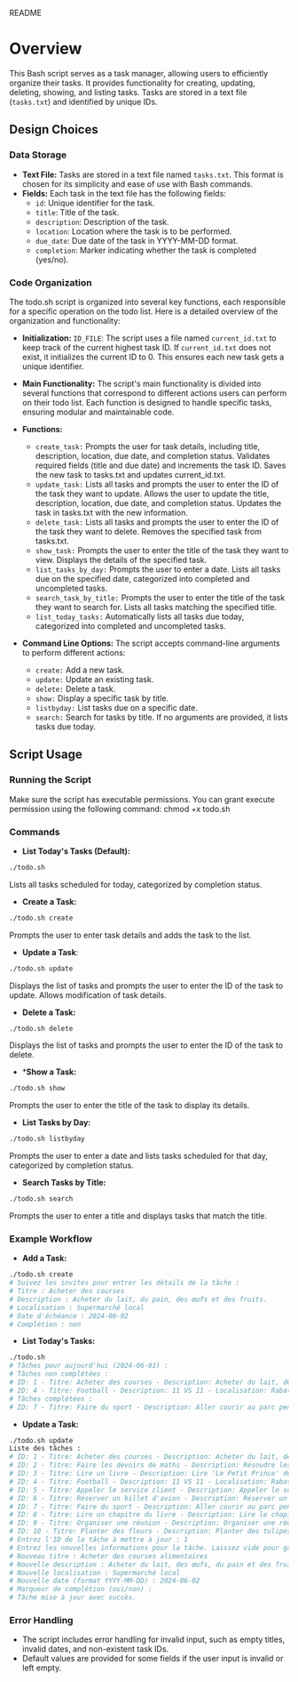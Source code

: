 README

# Overview

This Bash script serves as a task manager, allowing users to efficiently organize their tasks. It provides functionality for creating, updating, deleting, showing, and listing tasks. Tasks are stored in a text file (`tasks.txt`) and identified by unique IDs.

## Design Choices
### Data Storage
- **Text File:** Tasks are stored in a text file named `tasks.txt`. This format is chosen for its simplicity and ease of use with Bash commands.
- **Fields:** Each task in the text file has the following fields:
    - `id`: Unique identifier for the task.
    - `title`: Title of the task.
    - `description`: Description of the task.
    - `location`: Location where the task is to be performed.
    - `due_date`: Due date of the task in YYYY-MM-DD format.
    - `completion`: Marker indicating whether the task is completed (yes/no).
### Code Organization
The todo.sh script is organized into several key functions, each responsible for a specific operation on the todo list. Here is a detailed overview of the organization and functionality:

- **Initialization:**
`ID_FILE`: The script uses a file named `current_id.txt` to keep track of the current highest task ID.
If `current_id.txt` does not exist, it initializes the current ID to 0. This ensures each new task gets a unique identifier.

- **Main Functionality:**
The script's main functionality is divided into several functions that correspond to different actions users can perform on their todo list. Each function is designed to handle specific tasks, ensuring modular and maintainable code.

- **Functions:**

    - `create_task:`
        Prompts the user for task details, including title, description, location, due date, and completion status.
        Validates required fields (title and due date) and increments the task ID.
        Saves the new task to tasks.txt and updates current_id.txt.
    - `update_task:`
        Lists all tasks and prompts the user to enter the ID of the task they want to update.
        Allows the user to update the title, description, location, due date, and completion status.
        Updates the task in tasks.txt with the new information.
    - `delete_task:`
        Lists all tasks and prompts the user to enter the ID of the task they want to delete.
        Removes the specified task from tasks.txt.
    - `show_task:`
        Prompts the user to enter the title of the task they want to view.
        Displays the details of the specified task.
    - `list_tasks_by_day:`
        Prompts the user to enter a date.
        Lists all tasks due on the specified date, categorized into completed and uncompleted tasks.
    - `search_task_by_title:`
        Prompts the user to enter the title of the task they want to search for.
        Lists all tasks matching the specified title.
    - `list_today_tasks:`
        Automatically lists all tasks due today, categorized into completed and uncompleted tasks.
- **Command Line Options:**
    The script accepts command-line arguments to perform different actions:
    - `create:` Add a new task.
    - `update:` Update an existing task.
    - `delete:` Delete a task.
    - `show:` Display a specific task by title.
    - `listbyday:` List tasks due on a specific date.
    - `search:` Search for tasks by title.
    If no arguments are provided, it lists tasks due today.

## Script Usage

### Running the Script
Make sure the script has executable permissions. You can grant execute permission using the following command: chmod +x todo.sh

### Commands
- **List Today's Tasks (Default):**

```bash
./todo.sh
```
Lists all tasks scheduled for today, categorized by completion status.

- **Create a Task:**
```bash
./todo.sh create
```
Prompts the user to enter task details and adds the task to the list.

- **Update a Task**:
```bash
./todo.sh update
```
Displays the list of tasks and prompts the user to enter the ID of the task to update. Allows modification of task details.

- **Delete a Task:**
```bash
./todo.sh delete
```
Displays the list of tasks and prompts the user to enter the ID of the task to delete.

- ***Show a Task:**
```bash
./todo.sh show
```
Prompts the user to enter the title of the task to display its details.

- **List Tasks by Day:**
```bash
./todo.sh listbyday
```
Prompts the user to enter a date and lists tasks scheduled for that day, categorized by completion status.

- **Search Tasks by Title:**
```bash
./todo.sh search
```
Prompts the user to enter a title and displays tasks that match the title.
### Example Workflow
- **Add a Task:**
```bash
./todo.sh create
# Suivez les invites pour entrer les détails de la tâche :
# Titre : Acheter des courses
# Description : Acheter du lait, du pain, des œufs et des fruits.
# Localisation : Supermarché local
# Date d'échéance : 2024-06-02
# Complétion : non
```
- **List Today's Tasks:**
```bash
./todo.sh
# Tâches pour aujourd'hui (2024-06-01) :
# Tâches non complétées :
# ID: 1 - Titre: Acheter des courses - Description: Acheter du lait, des œufs, et du pain - Localisation: Supermarché - Date: 2024-06-01 - Complétée: non
# ID: 4 - Titre: Football - Description: 11 VS 11 - Localisation: Rabat - Date: 2024-06-01 - Complétée: non
# Tâches complétées :
# ID: 7 - Titre: Faire du sport - Description: Aller courir au parc pendant 30 minutes. - Localisation: Parc - Date: 2024-06-01 - Complétée: oui
```
- **Update a Task:**
```bash
./todo.sh update
Liste des tâches :
# ID: 1 - Titre: Acheter des courses - Description: Acheter du lait, des œufs, et du pain - Localisation: Supermarché - Date: 2024-06-01 - Complétée: non
# ID: 2 - Titre: Faire les devoirs de maths - Description: Résoudre les exercices du chapitre 3 - Localisation: Maison - Date: 2024-06-02 - Complétée: non
# ID: 3 - Titre: Lire un livre - Description: Lire 'Le Petit Prince' de Saint-Exupéry - Localisation: Maison - Date: 2024-06-04 - Complétée: non
# ID: 4 - Titre: Football - Description: 11 VS 11 - Localisation: Rabat - Date: 2024-06-01 - Complétée: non
# ID: 5 - Titre: Appeler le service client - Description: Appeler le service client pour résoudre un problème de facturation. - Localisation: Maison - Date: 2024-06-04 - Complétée: non
# ID: 6 - Titre: Réserver un billet d'avion - Description: Réserver un billet pour le voyage d'affaires à Paris. - Localisation: Internet - Date: 2024-06-06 - Complétée: non
# ID: 7 - Titre: Faire du sport - Description: Aller courir au parc pendant 30 minutes. - Localisation: Parc - Date: 2024-06-01 - Complétée: oui
# ID: 8 - Titre: Lire un chapitre du livre - Description: Lire le chapitre 5 du livre "L'art de la simplicité". - Localisation: Maison - Date: 2024-06-02 - Complétée: non
# ID: 9 - Titre: Organiser une réunion - Description: Organiser une réunion avec l'équipe de marketing pour discuter de la nouvelle campagne. - Localisation: Salle de conférence 2 - Date: 2024-06-03 - Complétée: non
# ID: 10 - Titre: Planter des fleurs - Description: Planter des tulipes dans le jardin. - Localisation: Jardin - Date: 2024-06-04 - Complétée: non
# Entrez l'ID de la tâche à mettre à jour : 1
# Entrez les nouvelles informations pour la tâche. Laissez vide pour garder les valeurs actuelles.
# Nouveau titre : Acheter des courses alimentaires
# Nouvelle description : Acheter du lait, des œufs, du pain et des fruits.
# Nouvelle localisation : Supermarché local
# Nouvelle date (format YYYY-MM-DD) : 2024-06-02
# Marqueur de complétion (oui/non) :
# Tâche mise à jour avec succès.
```
### Error Handling
- The script includes error handling for invalid input, such as empty titles, invalid dates, and non-existent task IDs.
- Default values are provided for some fields if the user input is invalid or left empty.


